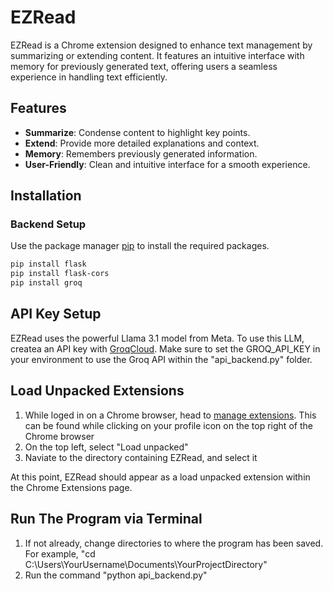 # EZRead

EZRead is a Chrome extension designed to enhance text management by summarizing or extending content. It features an intuitive interface with memory for previously generated text, offering users a seamless experience in handling text efficiently.

## Features

- **Summarize**: Condense content to highlight key points.
- **Extend**: Provide more detailed explanations and context.
- **Memory**: Remembers previously generated information.
- **User-Friendly**: Clean and intuitive interface for a smooth experience.

## Installation

### Backend Setup

Use the package manager [pip](https://pip.pypa.io/en/stable/) to install the required packages.
```bash
pip install flask
pip install flask-cors
pip install groq
```
## API Key Setup
EZRead uses the powerful Llama 3.1 model from Meta. To use this LLM, createa an API key with [GroqCloud](https://console.groq.com/keys). 
Make sure to set the GROQ_API_KEY in your environment to use the Groq API within the "api_backend.py" folder.

## Load Unpacked Extensions
1. While loged in on a Chrome browser, head to [manage extensions](chrome://extensions/). This can be found while clicking on your profile icon on the top right of the Chrome browser
2. On the top left, select "Load unpacked"
3. Naviate to the directory containing EZRead, and select it

At this point, EZRead should appear as a load unpacked extension within the Chrome Extensions page.

## Run The Program via Terminal
1. If not already, change directories to where the program has been saved. For example, "cd C:\Users\YourUsername\Documents\YourProjectDirectory"
2. Run the command "python api_backend.py"
 
